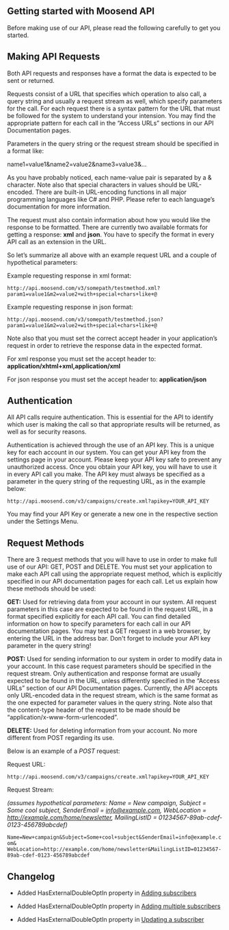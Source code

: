 ## Getting started with Moosend API

Before making use of our API, please read the following carefully to get you started.

## Making API Requests

Both API requests and responses have a format the data is expected to be sent or returned.

Requests consist of a URL that specifies which operation to also call, a query string and usually a request stream as well, which specify parameters for the call. For each request there is a syntax pattern for the URL that must be followed for the system to understand your intension. You may find the appropriate pattern for each call in the “Access URLs” sections in our API Documentation pages.

Parameters in the query string or the request stream should be specified in a format like:

name1=value1&name2=value2&name3=value3&...

As you have probably noticed, each name-value pair is separated by a & character. Note also that special characters in values should be URL-encoded. There are built-in URL-encoding functions in all major programming languages like C# and PHP. Please refer to each language’s documentation for more information.

The request must also contain information about how you would like the response to be formatted. There are currently two available formats for getting a response: **xml** and **json**. You have to specify the format in every API call as an extension in the URL.

So let’s summarize all above with an example request URL and a couple of hypothetical parameters:

Example requesting response in xml format:

`http://api.moosend.com/v3/somepath/testmethod.xml?param1=value1&m2=value2+with+special+chars+like+@`

Example requesting response in json format:

`http://api.moosend.com/v3/somepath/testmethod.json?param1=value1&m2=value2+with+special+chars+like+@`

Note also that you must set the correct accept header in your application’s request in order to retrieve the response data in the expected format.

For xml response you must set the accept header to: **application/xhtml+xml,application/xml**

For json response you must set the accept header to: **application/json**

## Authentication

All API calls require authentication. This is essential for the API to identify which user is making the call so that appropriate results will be returned, as well as for security reasons.

Authentication is achieved through the use of an API key. This is a unique key for each account in our system. You can get your API key from the settings page in your account. Please keep your API key safe to prevent any unauthorized access. Once you obtain your API key, you will have to use it in every API call you make. The API key must always be specified as a parameter in the query string of the requesting URL, as in the example below:

`http://api.moosend.com/v3/campaigns/create.xml?apikey=YOUR_API_KEY`

You may find your API Key or generate a new one in the respective section under the Settings Menu.

## Request Methods

There are 3 request methods that you will have to use in order to make full use of our API: GET, POST and DELETE. You must set your application to make each API call using the appropriate request method, which is explicitly specified in our API documentation pages for each call. Let us explain how these methods should be used:

**GET:** Used for retrieving data from your account in our system. All request parameters in this case are expected to be found in the request URL, in a format specified explicitly for each API call. You can find detailed information on how to specify parameters for each call in our API documentation pages. You may test a GET request in a web browser, by entering the URL in the address bar. Don't forget to include your API key parameter in the query string!

**POST:** Used for sending information to our system in order to modify data in your account. In this case request parameters should be specified in the request stream. Only authentication and response format are usually expected to be found in the URL, unless differently specified in the “Access URLs” section of our API Documentation pages. Currently, the API accepts only URL-encoded data in the request stream, which is the same format as the one expected for parameter values in the query string. Note also that the content-type header of the request to be made should be “application/x-www-form-urlencoded”.

**DELETE:** Used for deleting information from your account. No more different from POST regarding its use.

Below is an example of a _POST_ request:

Request URL:

`http://api.moosend.com/v3/campaigns/create.xml?apikey=YOUR_API_KEY`

Request Stream:

_(assumes hypothetical parameters: Name = New campaign, Subject = Some cool subject, SenderEmail =_ [<i>info@example.com</i>](https://mailto:info@example.com)_, WebLocation =_ [<i>http://example.com/home/newsletter</i>](http://example.com/home/newsletter)_, MailingListID = 01234567-89ab-cdef-0123-456789abcdef)_

`Name=New+campaign&Subject=Some+cool+subject&SenderEmail=info@example.com& WebLocation=http://example.com/home/newsletter&MailingListID=01234567-89ab-cdef-0123-456789abcdef`

## Changelog

- Added HasExternalDoubleOptIn property in [Adding subscribers](https://jsapi.apiary.io/previews/moosendapp/reference/subscribers/add-or-update-subscribers/adding-subscribers)
    
- Added HasExternalDoubleOptIn property in [Adding multiple subscribers](https://jsapi.apiary.io/previews/moosendapp/reference/subscribers/add-or-update-subscribers/adding-multiple-subscribers)
    
- Added HasExternalDoubleOptIn property in [Updating a subscriber](https://jsapi.apiary.io/previews/moosendapp/reference/subscribers/add-or-update-subscribers/updating-a-subscriber)
